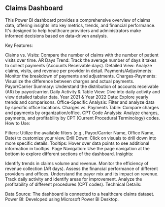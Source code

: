 ## Claims Dashboard

This Power BI dashboard provides a comprehensive overview of claims data, offering insights into key metrics, trends, and financial performance. It's designed to help healthcare providers and administrators make informed decisions based on data-driven analysis.

Key Features:

Claims vs. Visits: Compare the number of claims with the number of patient visits over time.
AR Days Trend: Track the average number of days it takes to collect payments (Accounts Receivable days).
Detailed View: Analyze claims, visits, and revenue per provider in detail.
Payments/Adjustments: Monitor the breakdown of payments and adjustments.
Charges-Payments: Visualize the difference between charges and actual payments.
Payor/Carrier Summary: Understand the distribution of accounts receivable (AR) by payor/carrier.
Daily Activity & Table View: Dive into daily activity and view detailed tabular data.
Year 2021 & Year 2022 Data: Explore yearly trends and comparisons.
Office-Specific Analysis: Filter and analyze data by specific office locations.
Charges vs. Payments Table: Compare charges and payments by organization/office.
CPT Code Analysis: Analyze charges, payments, and profitability by CPT (Current Procedural Terminology) codes.
How to Use:

Filters: Utilize the available filters (e.g., Payor/Carrier Name, Office Name, Date) to customize your view.
Drill Down: Click on visuals to drill down into more specific details.
Tooltips: Hover over data points to see additional information in tooltips.
Page Navigation: Use the page navigation at the bottom to explore different sections of the dashboard.
Insights:

Identify trends in claims volume and revenue.
Monitor the efficiency of revenue collection (AR days).
Assess the financial performance of different providers and offices.
Understand the payor mix and its impact on revenue.
Track daily activity and identify areas for improvement.
Analyze the profitability of different procedures (CPT codes).
Technical Details:

Data Source: The dashboard is connected to a healthcare claims dataset.
Power BI: Developed using Microsoft Power BI Desktop.
